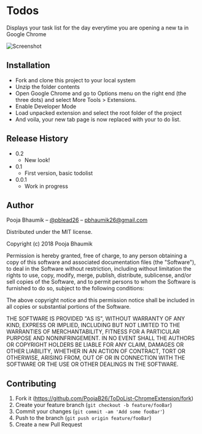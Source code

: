 # Todos
Displays your task list for the day everytime you are opening a new ta in Google Chrome


![Screenshot](https://github.com/PoojaB26/ToDoList-ChromeExtension/blob/master/screenshot.PNG)

## Installation
* Fork and clone this project to your local system
* Unzip the folder contents
* Open Google Chrome and go to Options menu on the right end (the three dots) and select More Tools > Extensions.
* Enable Developer Mode
* Load unpacked extension and select the root folder of the project
* And voila, your new tab page is now replaced with your to do list.

## Release History

* 0.2
    * New look!
* 0.1
    * First version, basic todolist
* 0.0.1
    * Work in progress

## Author

Pooja Bhaumik – [@pblead26](https://twitter.com/pblead26) – pbhaumik26@gmail.com

Distributed under the MIT license. 

Copyright (c) 2018 Pooja Bhaumik

Permission is hereby granted, free of charge, to any person obtaining a copy
of this software and associated documentation files (the "Software"), to deal
in the Software without restriction, including without limitation the rights
to use, copy, modify, merge, publish, distribute, sublicense, and/or sell
copies of the Software, and to permit persons to whom the Software is
furnished to do so, subject to the following conditions:

The above copyright notice and this permission notice shall be included in all
copies or substantial portions of the Software.

THE SOFTWARE IS PROVIDED "AS IS", WITHOUT WARRANTY OF ANY KIND, EXPRESS OR
IMPLIED, INCLUDING BUT NOT LIMITED TO THE WARRANTIES OF MERCHANTABILITY,
FITNESS FOR A PARTICULAR PURPOSE AND NONINFRINGEMENT. IN NO EVENT SHALL THE
AUTHORS OR COPYRIGHT HOLDERS BE LIABLE FOR ANY CLAIM, DAMAGES OR OTHER
LIABILITY, WHETHER IN AN ACTION OF CONTRACT, TORT OR OTHERWISE, ARISING FROM,
OUT OF OR IN CONNECTION WITH THE SOFTWARE OR THE USE OR OTHER DEALINGS IN THE
SOFTWARE.


## Contributing

1. Fork it (<https://github.com/PoojaB26/ToDoList-ChromeExtension/fork>)
2. Create your feature branch (`git checkout -b feature/fooBar`)
3. Commit your changes (`git commit -am 'Add some fooBar'`)
4. Push to the branch (`git push origin feature/fooBar`)
5. Create a new Pull Request
